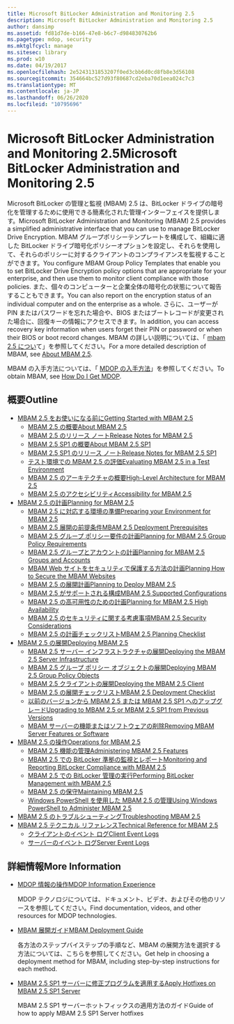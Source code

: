 ```yaml
---
title: Microsoft BitLocker Administration and Monitoring 2.5
description: Microsoft BitLocker Administration and Monitoring 2.5
author: dansimp
ms.assetid: fd81d7de-b166-47e8-b6c7-d984830762b6
ms.pagetype: mdop, security
ms.mktglfcycl: manage
ms.sitesec: library
ms.prod: w10
ms.date: 04/19/2017
ms.openlocfilehash: 2e5243131853207f0ed3cbb6d0cd8fb8e3d56108
ms.sourcegitcommit: 354664bc527d93f80687cd2eba70d1eea024c7c3
ms.translationtype: MT
ms.contentlocale: ja-JP
ms.lasthandoff: 06/26/2020
ms.locfileid: "10795696"
---
```

# <span data-ttu-id="d948d-103">Microsoft BitLocker Administration and Monitoring 2.5</span><span class="sxs-lookup"><span data-stu-id="d948d-103">Microsoft BitLocker Administration and Monitoring 2.5</span></span>

<span data-ttu-id="d948d-104">Microsoft BitLocker の管理と監視 (MBAM) 2.5 は、BitLocker ドライブの暗号化を管理するために使用できる簡素化された管理インターフェイスを提供します。</span><span class="sxs-lookup"><span data-stu-id="d948d-104">Microsoft BitLocker Administration and Monitoring (MBAM) 2.5 provides a simplified administrative interface that you can use to manage BitLocker Drive Encryption.</span></span> <span data-ttu-id="d948d-105">MBAM グループポリシーテンプレートを構成して、組織に適した BitLocker ドライブ暗号化ポリシーオプションを設定し、それらを使用して、それらのポリシーに対するクライアントのコンプライアンスを監視することができます。</span><span class="sxs-lookup"><span data-stu-id="d948d-105">You configure MBAM Group Policy Templates that enable you to set BitLocker Drive Encryption policy options that are appropriate for your enterprise, and then use them to monitor client compliance with those policies.</span></span> <span data-ttu-id="d948d-106">また、個々のコンピューターと企業全体の暗号化の状態について報告することもできます。</span><span class="sxs-lookup"><span data-stu-id="d948d-106">You can also report on the encryption status of an individual computer and on the enterprise as a whole.</span></span> <span data-ttu-id="d948d-107">さらに、ユーザーが PIN またはパスワードを忘れた場合や、BIOS またはブートレコードが変更された場合に、回復キーの情報にアクセスできます。</span><span class="sxs-lookup"><span data-stu-id="d948d-107">In addition, you can access recovery key information when users forget their PIN or password or when their BIOS or boot record changes.</span></span> <span data-ttu-id="d948d-108">MBAM の詳しい説明については、「 [mbam 2.5 につい](about-mbam-25.md)て」を参照してください。</span><span class="sxs-lookup"><span data-stu-id="d948d-108">For a more detailed description of MBAM, see [About MBAM 2.5](about-mbam-25.md).</span></span>

<span data-ttu-id="d948d-109">MBAM の入手方法については、「 [MDOP の入手方法](https://docs.microsoft.com/microsoft-desktop-optimization-pack/index#how-to-get-mdop)」を参照してください。</span><span class="sxs-lookup"><span data-stu-id="d948d-109">To obtain MBAM, see [How Do I Get MDOP](https://docs.microsoft.com/microsoft-desktop-optimization-pack/index#how-to-get-mdop).</span></span>

## <span data-ttu-id="d948d-110">概要</span><span class="sxs-lookup"><span data-stu-id="d948d-110">Outline</span></span>

- <a href="" id="getting-started-with-mbam-2-5"></a>[<span data-ttu-id="d948d-111">MBAM 2.5 をお使いになる前に</span><span class="sxs-lookup"><span data-stu-id="d948d-111">Getting Started with MBAM 2.5</span></span>](getting-started-with-mbam-25.md)
  - [<span data-ttu-id="d948d-112">MBAM 2.5 の概要</span><span class="sxs-lookup"><span data-stu-id="d948d-112">About MBAM 2.5</span></span>](about-mbam-25.md)
  - [<span data-ttu-id="d948d-113">MBAM 2.5 のリリース ノート</span><span class="sxs-lookup"><span data-stu-id="d948d-113">Release Notes for MBAM 2.5</span></span>](release-notes-for-mbam-25.md)
  - [<span data-ttu-id="d948d-114">MBAM 2.5 SP1 の概要</span><span class="sxs-lookup"><span data-stu-id="d948d-114">About MBAM 2.5 SP1</span></span>](about-mbam-25-sp1.md)
  - [<span data-ttu-id="d948d-115">MBAM 2.5 SP1 のリリース ノート</span><span class="sxs-lookup"><span data-stu-id="d948d-115">Release Notes for MBAM 2.5 SP1</span></span>](release-notes-for-mbam-25-sp1.md)
  - [<span data-ttu-id="d948d-116">テスト環境での MBAM 2.5 の評価</span><span class="sxs-lookup"><span data-stu-id="d948d-116">Evaluating MBAM 2.5 in a Test Environment</span></span>](evaluating-mbam-25-in-a-test-environment.md)
  - [<span data-ttu-id="d948d-117">MBAM 2.5 のアーキテクチャの概要</span><span class="sxs-lookup"><span data-stu-id="d948d-117">High-Level Architecture for MBAM 2.5</span></span>](high-level-architecture-for-mbam-25.md)
  - [<span data-ttu-id="d948d-118">MBAM 2.5 のアクセシビリティ</span><span class="sxs-lookup"><span data-stu-id="d948d-118">Accessibility for MBAM 2.5</span></span>](accessibility-for-mbam-25.md)
- <a href="" id="planning-for-mbam-2-5"></a>[<span data-ttu-id="d948d-119">MBAM 2.5 の計画</span><span class="sxs-lookup"><span data-stu-id="d948d-119">Planning for MBAM 2.5</span></span>](planning-for-mbam-25.md)
  - [<span data-ttu-id="d948d-120">MBAM 2.5 に対応する環境の準備</span><span class="sxs-lookup"><span data-stu-id="d948d-120">Preparing your Environment for MBAM 2.5</span></span>](preparing-your-environment-for-mbam-25.md)
  - [<span data-ttu-id="d948d-121">MBAM 2.5 展開の前提条件</span><span class="sxs-lookup"><span data-stu-id="d948d-121">MBAM 2.5 Deployment Prerequisites</span></span>](mbam-25-deployment-prerequisites.md)
  - [<span data-ttu-id="d948d-122">MBAM 2.5 グループ ポリシー要件の計画</span><span class="sxs-lookup"><span data-stu-id="d948d-122">Planning for MBAM 2.5 Group Policy Requirements</span></span>](planning-for-mbam-25-group-policy-requirements.md)
  - [<span data-ttu-id="d948d-123">MBAM 2.5 グループとアカウントの計画</span><span class="sxs-lookup"><span data-stu-id="d948d-123">Planning for MBAM 2.5 Groups and Accounts</span></span>](planning-for-mbam-25-groups-and-accounts.md)
  - [<span data-ttu-id="d948d-124">MBAM Web サイトをセキュリティで保護する方法の計画</span><span class="sxs-lookup"><span data-stu-id="d948d-124">Planning How to Secure the MBAM Websites</span></span>](planning-how-to-secure-the-mbam-websites.md)
  - [<span data-ttu-id="d948d-125">MBAM 2.5 の展開計画</span><span class="sxs-lookup"><span data-stu-id="d948d-125">Planning to Deploy MBAM 2.5</span></span>](planning-to-deploy-mbam-25.md)
  - [<span data-ttu-id="d948d-126">MBAM 2.5 がサポートされる構成</span><span class="sxs-lookup"><span data-stu-id="d948d-126">MBAM 2.5 Supported Configurations</span></span>](mbam-25-supported-configurations.md)
  - [<span data-ttu-id="d948d-127">MBAM 2.5 の高可用性のための計画</span><span class="sxs-lookup"><span data-stu-id="d948d-127">Planning for MBAM 2.5 High Availability</span></span>](planning-for-mbam-25-high-availability.md)
  - [<span data-ttu-id="d948d-128">MBAM 2.5 のセキュリティに関する考慮事項</span><span class="sxs-lookup"><span data-stu-id="d948d-128">MBAM 2.5 Security Considerations</span></span>](mbam-25-security-considerations.md)
  - [<span data-ttu-id="d948d-129">MBAM 2.5 の計画チェックリスト</span><span class="sxs-lookup"><span data-stu-id="d948d-129">MBAM 2.5 Planning Checklist</span></span>](mbam-25-planning-checklist.md)
- <a href="" id="deploying-mbam-2-5"></a>[<span data-ttu-id="d948d-130">MBAM 2.5 の展開</span><span class="sxs-lookup"><span data-stu-id="d948d-130">Deploying MBAM 2.5</span></span>](deploying-mbam-25.md)
  - [<span data-ttu-id="d948d-131">MBAM 2.5 サーバー インフラストラクチャの展開</span><span class="sxs-lookup"><span data-stu-id="d948d-131">Deploying the MBAM 2.5 Server Infrastructure</span></span>](deploying-the-mbam-25-server-infrastructure.md)
  - [<span data-ttu-id="d948d-132">MBAM 2.5 グループ ポリシー オブジェクトの展開</span><span class="sxs-lookup"><span data-stu-id="d948d-132">Deploying MBAM 2.5 Group Policy Objects</span></span>](deploying-mbam-25-group-policy-objects.md)
  - [<span data-ttu-id="d948d-133">MBAM 2.5 クライアントの展開</span><span class="sxs-lookup"><span data-stu-id="d948d-133">Deploying the MBAM 2.5 Client</span></span>](deploying-the-mbam-25-client.md)
  - [<span data-ttu-id="d948d-134">MBAM 2.5 の展開チェックリスト</span><span class="sxs-lookup"><span data-stu-id="d948d-134">MBAM 2.5 Deployment Checklist</span></span>](mbam-25-deployment-checklist.md)
  - [<span data-ttu-id="d948d-135">以前のバージョンから MBAM 2.5 または MBAM 2.5 SP1 へのアップグレード</span><span class="sxs-lookup"><span data-stu-id="d948d-135">Upgrading to MBAM 2.5 or MBAM 2.5 SP1 from Previous Versions</span></span>](upgrading-to-mbam-25-or-mbam-25-sp1-from-previous-versions.md)
  - [<span data-ttu-id="d948d-136">MBAM サーバーの機能またはソフトウェアの削除</span><span class="sxs-lookup"><span data-stu-id="d948d-136">Removing MBAM Server Features or Software</span></span>](removing-mbam-server-features-or-software.md)
- <a href="" id="operations-for-mbam-2-5"></a>[<span data-ttu-id="d948d-137">MBAM 2.5 の操作</span><span class="sxs-lookup"><span data-stu-id="d948d-137">Operations for MBAM 2.5</span></span>](operations-for-mbam-25.md)
  - [<span data-ttu-id="d948d-138">MBAM 2.5 機能の管理</span><span class="sxs-lookup"><span data-stu-id="d948d-138">Administering MBAM 2.5 Features</span></span>](administering-mbam-25-features.md)
  - [<span data-ttu-id="d948d-139">MBAM 2.5 での BitLocker 準拠の監視とレポート</span><span class="sxs-lookup"><span data-stu-id="d948d-139">Monitoring and Reporting BitLocker Compliance with MBAM 2.5</span></span>](monitoring-and-reporting-bitlocker-compliance-with-mbam-25.md)
  - [<span data-ttu-id="d948d-140">MBAM 2.5 での BitLocker 管理の実行</span><span class="sxs-lookup"><span data-stu-id="d948d-140">Performing BitLocker Management with MBAM 2.5</span></span>](performing-bitlocker-management-with-mbam-25.md)
  - [<span data-ttu-id="d948d-141">MBAM 2.5 の保守</span><span class="sxs-lookup"><span data-stu-id="d948d-141">Maintaining MBAM 2.5</span></span>](maintaining-mbam-25.md)
  - [<span data-ttu-id="d948d-142">Windows PowerShell を使用した MBAM 2.5 の管理</span><span class="sxs-lookup"><span data-stu-id="d948d-142">Using Windows PowerShell to Administer MBAM 2.5</span></span>](using-windows-powershell-to-administer-mbam-25.md)
- <a href="" id="troubleshooting-mbam-2-5"></a>[<span data-ttu-id="d948d-143">MBAM 2.5 のトラブルシューティング</span><span class="sxs-lookup"><span data-stu-id="d948d-143">Troubleshooting MBAM 2.5</span></span>](troubleshooting-mbam-25.md)
- <a href="" id="technical-reference-for-mbam-2-5"></a>[<span data-ttu-id="d948d-144">MBAM 2.5 テクニカル リファレンス</span><span class="sxs-lookup"><span data-stu-id="d948d-144">Technical Reference for MBAM 2.5</span></span>](technical-reference-for-mbam-25.md)
  - [<span data-ttu-id="d948d-145">クライアントのイベント ログ</span><span class="sxs-lookup"><span data-stu-id="d948d-145">Client Event Logs</span></span>](client-event-logs.md)
  - [<span data-ttu-id="d948d-146">サーバーのイベント ログ</span><span class="sxs-lookup"><span data-stu-id="d948d-146">Server Event Logs</span></span>](server-event-logs.md)

## <span data-ttu-id="d948d-147">詳細情報</span><span class="sxs-lookup"><span data-stu-id="d948d-147">More Information</span></span>

- [<span data-ttu-id="d948d-148">MDOP 情報の操作</span><span class="sxs-lookup"><span data-stu-id="d948d-148">MDOP Information Experience</span></span>](index.md)

  <span data-ttu-id="d948d-149">MDOP テクノロジについては、ドキュメント、ビデオ、およびその他のリソースを参照してください。</span><span class="sxs-lookup"><span data-stu-id="d948d-149">Find documentation, videos, and other resources for MDOP technologies.</span></span>

- [<span data-ttu-id="d948d-150">MBAM 展開ガイド</span><span class="sxs-lookup"><span data-stu-id="d948d-150">MBAM Deployment Guide</span></span>](https://www.microsoft.com/download/details.aspx?id=38398)

  <span data-ttu-id="d948d-151">各方法のステップバイステップの手順など、MBAM の展開方法を選択する方法については、こちらを参照してください。</span><span class="sxs-lookup"><span data-stu-id="d948d-151">Get help in choosing a deployment method for MBAM, including step-by-step instructions for each method.</span></span>
    
- [<span data-ttu-id="d948d-152">MBAM 2.5 SP1 サーバーに修正プログラムを適用する</span><span class="sxs-lookup"><span data-stu-id="d948d-152">Apply Hotfixes on MBAM 2.5 SP1 Server</span></span>](apply-hotfix-for-mbam-25-sp1.md)

  <span data-ttu-id="d948d-153">MBAM 2.5 SP1 サーバーホットフィックスの適用方法のガイド</span><span class="sxs-lookup"><span data-stu-id="d948d-153">Guide of how to apply MBAM 2.5 SP1 Server hotfixes</span></span>
